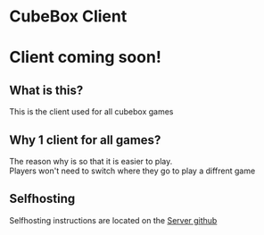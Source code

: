 # CubeBox Client

# Client coming soon!

## What is this?

This is the client used for all cubebox games

## Why 1 client for all games?

The reason why is so that it is easier to play. <br>
Players won't need to switch where they go to play a diffrent game

## Selfhosting

Selfhosting instructions are located on the [Server github](https://github.com/CubeboxGames/server#selfhosting)
